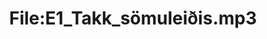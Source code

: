 ---
title: File:E1_Takk_sömuleiðis.mp3
recording of: Takk, sömuleiðis.
reading speed: slow
speaker: E
license: CC0
---